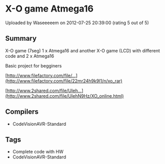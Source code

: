 # X-O game Atmega16

Uploaded by Waseeeeem on 2012-07-25 20:39:00 (rating 5 out of 5)

## Summary

X-O game (7seg) 1 x Atmega16 and another X-O game (LCD) with different code and 2 x Atmega16  

Basic project for begginers


[http://www.filefactory.com/file/...](http://www.filefactory.com/file/22mr24h9k9l1/n/xo_rar)  

[http://www.2shared.com/file/UIeh...](http://www.2shared.com/file/UIehN9Hz/XO_online.html)

## Compilers

- CodeVisionAVR-Standard

## Tags

- Complete code with HW
- CodeVisionAVR-Standard
